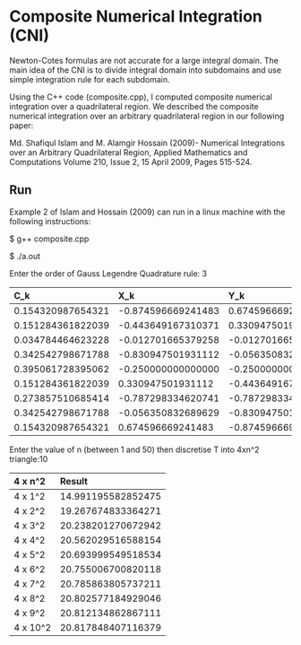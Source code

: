 # Composite Numerical Integration (CNI)

Newton-Cotes formulas are not accurate for a large integral domain. The main idea of the CNI is to divide integral domain into subdomains and use simple integration rule for each subdomain. 

Using the C++ code (composite.cpp), I computed composite numerical integration over a quadrilateral region. We described the composite numerical integration over an arbitrary quadrilateral region in our following paper: 

Md. Shafiqul Islam and M. Alamgir Hossain (2009)- Numerical Integrations over an Arbitrary Quadrilateral Region, Applied Mathematics and Computations Volume 210, Issue 2, 15 April 2009, Pages 515-524.

## Run
Example 2 of Islam and Hossain (2009) can run in a linux machine with the following instructions: 

$ g++ composite.cpp

$ ./a.out

Enter the order of Gauss Legendre Quadrature rule: 3

|	C_k        |	X_k                | Y_k                  |
|:-----------------|:----------------------|:---------------------|	
|0.154320987654321 |	-0.874596669241483 |	0.674596669241483 |
|0.151284361822039 |	-0.443649167310371 |	0.330947501931112 |
|0.034784464623228 |	-0.012701665379258 |	-0.012701665379258|
|0.342542798671788 |	-0.830947501931112 |	-0.056350832689629|
|0.395061728395062 |	-0.250000000000000 |	-0.250000000000000|
|0.151284361822039 |	0.330947501931112  |	-0.443649167310371|
|0.273857510685414 |	-0.787298334620741 |	-0.787298334620741|
|0.342542798671788 |	-0.056350832689629 |	-0.830947501931112|
|0.154320987654321 |	0.674596669241483  |	-0.874596669241483|

Enter the value of n (between 1 and 50) then discretise T into 4xn^2 triangle:10

|4 x n^2 |		Result     |
|:-------|:------------------------|
|4 x 1^2 |     14.991195582852475  |
|4 x 2^2 |      19.267674833364271 |
|4 x 3^2 | 	20.238201270672942 |
|4 x 4^2 |	20.562029516588154 |
|4 x 5^2 |	20.693999549518534 |
|4 x 6^2 |      20.755006700820118 |
|4 x 7^2 |      20.785863805737211 |
|4 x 8^2 |  	20.802577184929046 |
|4 x 9^2 |      20.812134862867111 |
|4 x 10^2|	20.817848407116379 |

